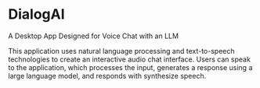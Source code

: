 # DialogAI
A Desktop App Designed for Voice Chat with an LLM

This application uses natural language processing and text-to-speech technologies to create an interactive audio chat interface. Users can speak to the application, which processes the input, generates a response using a large language model, and responds with synthesize speech.
